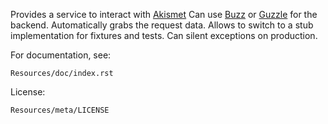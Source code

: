 Provides a service to interact with [Akismet](http://akismet.com)
Can use [Buzz](https://github.com/kriswallsmith/Buzz) or [Guzzle](https://github.com/guzzle/guzzle) for the backend.
Automatically grabs the request data.
Allows to switch to a stub implementation for fixtures and tests.
Can silent exceptions on production.

For documentation, see:

    Resources/doc/index.rst

License:

    Resources/meta/LICENSE
